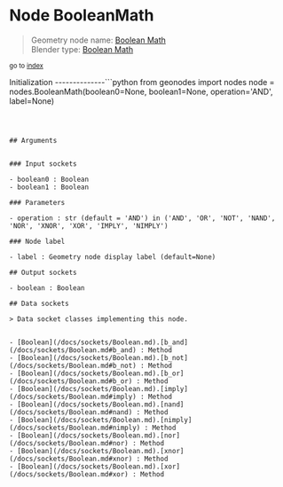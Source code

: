 
# Node BooleanMath

> Geometry node name: [Boolean Math](https://docs.blender.org/manual/en/latest/modeling/geometry_nodes/utilities/boolean_math.html)<br>
  Blender type: [Boolean Math](https://docs.blender.org/api/current/bpy.types.FunctionNodeBooleanMath.html)
  
<sub>go to [index](/docs/index.md)</sub>

Initialization
--------------```python
from geonodes import nodes
node = nodes.BooleanMath(boolean0=None, boolean1=None, operation='AND', label=None)
```



## Arguments


### Input sockets

- boolean0 : Boolean
- boolean1 : Boolean

### Parameters

- operation : str (default = 'AND') in ('AND', 'OR', 'NOT', 'NAND', 'NOR', 'XNOR', 'XOR', 'IMPLY', 'NIMPLY')

### Node label

- label : Geometry node display label (default=None)

## Output sockets

- boolean : Boolean

## Data sockets

> Data socket classes implementing this node.
  
  
- [Boolean](/docs/sockets/Boolean.md).[b_and](/docs/sockets/Boolean.md#b_and) : Method
- [Boolean](/docs/sockets/Boolean.md).[b_not](/docs/sockets/Boolean.md#b_not) : Method
- [Boolean](/docs/sockets/Boolean.md).[b_or](/docs/sockets/Boolean.md#b_or) : Method
- [Boolean](/docs/sockets/Boolean.md).[imply](/docs/sockets/Boolean.md#imply) : Method
- [Boolean](/docs/sockets/Boolean.md).[nand](/docs/sockets/Boolean.md#nand) : Method
- [Boolean](/docs/sockets/Boolean.md).[nimply](/docs/sockets/Boolean.md#nimply) : Method
- [Boolean](/docs/sockets/Boolean.md).[nor](/docs/sockets/Boolean.md#nor) : Method
- [Boolean](/docs/sockets/Boolean.md).[xnor](/docs/sockets/Boolean.md#xnor) : Method
- [Boolean](/docs/sockets/Boolean.md).[xor](/docs/sockets/Boolean.md#xor) : Method
  
